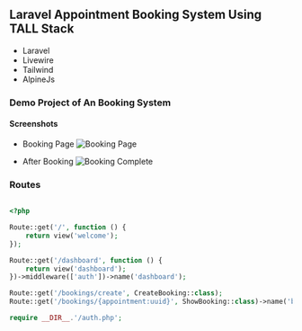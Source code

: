 ## Laravel Appointment Booking System Using TALL Stack

- Laravel
- Livewire
- Tailwind
- AlpineJs

### Demo Project of An Booking System

#### Screenshots
- Booking Page
![Booking Page](https://user-images.githubusercontent.com/17238742/131124597-7a4ec985-af7e-41fb-be77-45105c46104d.jpg)

- After Booking
![Booking Complete](https://user-images.githubusercontent.com/17238742/131124379-efe00b08-033e-4b7f-8c08-975dac10bf55.jpg)


### Routes

```php

<?php

Route::get('/', function () {
    return view('welcome');
});

Route::get('/dashboard', function () {
    return view('dashboard');
})->middleware(['auth'])->name('dashboard');

Route::get('/bookings/create', CreateBooking::class);
Route::get('/bookings/{appointment:uuid}', ShowBooking::class)->name('bookings.show');

require __DIR__.'/auth.php';

```
